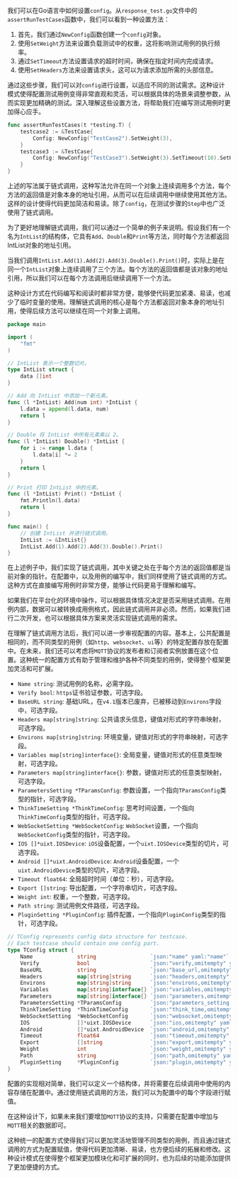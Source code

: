 


我们可以在Go语言中如何设置`config`。从`response_test.go`文件中的`assertRunTestCases`函数中，我们可以看到一种设置方法：

1. 首先，我们通过`NewConfig`函数创建一个`config`对象。
2. 使用`SetWeight`方法来设置负载测试中的权重，这将影响测试用例的执行频率。
3. 通过`SetTimeout`方法设置请求的超时时间，确保在指定时间内完成请求。
4. 使用`SetHeaders`方法来设置请求头，这可以为请求添加所需的头部信息。

通过这些步骤，我们可以对`config`进行设置，以适应不同的测试需求。这种设计模式使得配置测试用例变得非常直观和灵活，可以根据具体的场景来调整参数，从而实现更加精确的测试。深入理解这些设置方法，将帮助我们在编写测试用例时更加得心应手。

```go
func assertRunTestCases(t *testing.T) {
	testcase2 := &TestCase{
		Config: NewConfig("TestCase2").SetWeight(3),
	}
    testcase3 := &TestCase{
        Config: NewConfig("TestCase3").SetWeight(3).SetTimeout(10).SetHeaders(map[string]string{"project":"扬帆"}),
	}
}
```

上述的写法属于链式调用，这种写法允许在同一个对象上连续调用多个方法，每个方法的返回值是对象本身的地址引用，从而可以在后续调用中继续使用其他方法。这样的设计使得代码更加简洁和易读。除了`config`，在测试步骤的`Step`中也广泛使用了链式调用。

为了更好地理解链式调用，我们可以通过一个简单的例子来说明。假设我们有一个名为`IntList`的结构体，它具有`Add`、`Double`和`Print`等方法，同时每个方法都返回IntList对象的地址引用。

当我们调用`IntList.Add(1).Add(2).Add(3).Double().Print()`时，实际上是在同一个`IntList`对象上连续调用了三个方法。每个方法的返回值都是该对象的地址引用，所以我们可以在每个方法调用后继续调用下一个方法。

这种设计方式在代码编写和阅读时都非常方便，能够使代码更加紧凑、易读，也减少了临时变量的使用。理解链式调用的核心是每个方法都返回对象本身的地址引用，使得后续方法可以继续在同一个对象上调用。

```go
package main

import (
	"fmt"
)

// IntList 表示一个整数切片。
type IntList struct {
	data []int
}

// Add 向 IntList 中添加一个新元素。
func (l *IntList) Add(num int) *IntList {
	l.data = append(l.data, num)
	return l
}

// Double 将 IntList 中所有元素乘以 2。
func (l *IntList) Double() *IntList {
	for i := range l.data {
		l.data[i] *= 2
	}
	return l
}

// Print 打印 IntList 中的元素。
func (l *IntList) Print() *IntList {
	fmt.Println(l.data)
	return l
}

func main() {
	// 创建 IntList 并进行链式调用。
	IntList := &IntList{}
	IntList.Add(1).Add(2).Add(3).Double().Print()
}

```

在上述例子中，我们实现了链式调用，其中关键之处在于每个方法的返回值都是当前对象的指针。在配置中，以及用例的编写中，我们同样使用了链式调用的方式。这种方式在直接编写用例时非常方便，能够让代码更易于理解和编写。

如果我们在平台化的环境中操作，可以根据具体情况决定是否采用链式调用。在用例内部，数据可以被转换成用例格式，因此链式调用并非必须。然而，如果我们进行二次开发，也可以根据具体方案来灵活实现链式调用的需求。

在理解了链式调用方法后，我们可以进一步审视配置的内容。基本上，公共配置是相同的，而不同类型的用例（如`http`、`websocket`、`ui`等）的特定配置存放在配置中。在未来，我们还可以考虑将`MQTT`协议的发布者和订阅者实例放置在这个位置。这种统一的配置方式有助于管理和维护各种不同类型的用例，使得整个框架更加灵活和可扩展。

- `Name string`: 测试用例的名称，必需字段。
- `Verify bool`: `https`证书验证参数，可选字段。
- `BaseURL string`: 基础URL，在`v4.1`版本已废弃，已被移动到`Environs`字段中，可选字段。
- `Headers map[string]string`: 公共请求头信息，键值对形式的字符串映射，可选字段。
- `Environs map[string]string`: 环境变量，键值对形式的字符串映射，可选字段。
- `Variables map[string]interface{}`: 全局变量，键值对形式的任意类型映射，可选字段。
- `Parameters map[string]interface{}`: 参数，键值对形式的任意类型映射，可选字段。
- `ParametersSetting *TParamsConfig`: 参数设置，一个指向`TParamsConfig`类型的指针，可选字段。
- `ThinkTimeSetting *ThinkTimeConfig`: 思考时间设置，一个指向`ThinkTimeConfig`类型的指针，可选字段。
- `WebSocketSetting *WebSocketConfig`: `WebSocket`设置，一个指向`WebSocketConfig`类型的指针，可选字段。
- `IOS []*uixt.IOSDevice`: `iOS`设备配置，一个`uixt.IOSDevice`类型的切片，可选字段。
- `Android []*uixt.AndroidDevice`: `Android`设备配置，一个`uixt.AndroidDevice`类型的切片，可选字段。
- `Timeout float64`: 全局超时时间（单位：秒），可选字段。
- `Export []string`: 导出配置，一个字符串切片，可选字段。
- `Weight int`: 权重，一个整数，可选字段。
- `Path string`: 测试用例文件路径，可选字段。
- `PluginSetting *PluginConfig`: 插件配置，一个指向`PluginConfig`类型的指针，可选字段。

```go
// TConfig represents config data structure for testcase.
// Each testcase should contain one config part.
type TConfig struct {
	Name              string                 `json:"name" yaml:"name"` // required
	Verify            bool                   `json:"verify,omitempty" yaml:"verify,omitempty"`
	BaseURL           string                 `json:"base_url,omitempty" yaml:"base_url,omitempty"`   // deprecated in v4.1, moved to env
	Headers           map[string]string      `json:"headers,omitempty" yaml:"headers,omitempty"`     // public request headers
	Environs          map[string]string      `json:"environs,omitempty" yaml:"environs,omitempty"`   // environment variables
	Variables         map[string]interface{} `json:"variables,omitempty" yaml:"variables,omitempty"` // global variables
	Parameters        map[string]interface{} `json:"parameters,omitempty" yaml:"parameters,omitempty"`
	ParametersSetting *TParamsConfig         `json:"parameters_setting,omitempty" yaml:"parameters_setting,omitempty"`
	ThinkTimeSetting  *ThinkTimeConfig       `json:"think_time,omitempty" yaml:"think_time,omitempty"`
	WebSocketSetting  *WebSocketConfig       `json:"websocket,omitempty" yaml:"websocket,omitempty"`
	IOS               []*uixt.IOSDevice      `json:"ios,omitempty" yaml:"ios,omitempty"`
	Android           []*uixt.AndroidDevice  `json:"android,omitempty" yaml:"android,omitempty"`
	Timeout           float64                `json:"timeout,omitempty" yaml:"timeout,omitempty"` // global timeout in seconds
	Export            []string               `json:"export,omitempty" yaml:"export,omitempty"`
	Weight            int                    `json:"weight,omitempty" yaml:"weight,omitempty"`
	Path              string                 `json:"path,omitempty" yaml:"path,omitempty"`     // testcase file path
	PluginSetting     *PluginConfig          `json:"plugin,omitempty" yaml:"plugin,omitempty"` // plugin config
}
```


配置的实现相对简单，我们可以定义一个结构体，并将需要在后续调用中使用的内容存储在配置中。通过使用链式调用的方法，我们可以为配置中的每个字段进行赋值。

在这种设计下，如果未来我们要增加`MQTT`协议的支持，只需要在配置中增加与`MQTT`相关的数据即可。

这种统一的配置方式使得我们可以更加灵活地管理不同类型的用例，而且通过链式调用的方式为配置赋值，使得代码更加清晰、易读，也方便后续的拓展和修改。这种设计模式在使得整个框架更加模块化和可扩展的同时，也为后续的功能添加提供了更加便捷的方式。